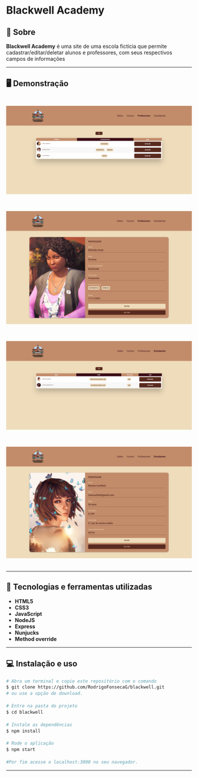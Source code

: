 # Blackwell Academy



## 📝 Sobre

**Blackwell Academy** é uma site de uma escola fictícia que permite cadastrar/editar/deletar alunos e professores, com seus respectivos campos de informações


---------

## 🖥️ Demonstração

<h1>
    <img src="teachers-index.png"
</h1> 

<h1>
    <img src="teachers-details.png"
</h1> 

<h1>
    <img src="students-index.png"
</h1> 

<h1>
    <img src="students-details.png"
</h1> 



----------


## 🚀 Tecnologias e ferramentas utilizadas

- **HTML5**
- **CSS3**
- **JavaScript**
- **NodeJS**
- **Express**
- **Nunjucks**
- **Method override**

---------

## 💻 Instalação e uso

```bash
# Abra um terminal e copie este repositório com o comando
$ git clone https://github.com/RodrigoFonsecaG/blackwell.git
# ou use a opção de download.

# Entre na pasta do projeto 
$ cd blackwell

# Instale as dependências
$ npm install

# Rode o aplicação
$ npm start

#Por fim acesse o localhost:3000 no seu navegador.
```

-----------
